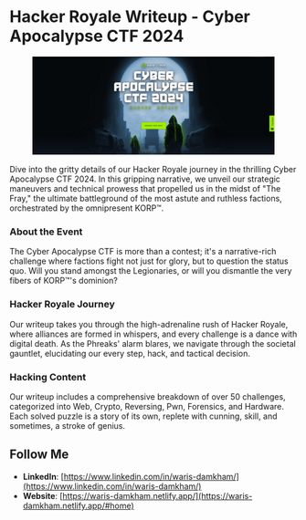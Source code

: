# Hacker Royale Writeup - Cyber Apocalypse CTF 2024

<figure><img src="../.gitbook/assets/image (135).png" alt=""><figcaption></figcaption></figure>

Dive into the gritty details of our Hacker Royale journey in the thrilling Cyber Apocalypse CTF 2024. In this gripping narrative, we unveil our strategic maneuvers and technical prowess that propelled us in the midst of "The Fray," the ultimate battleground of the most astute and ruthless factions, orchestrated by the omnipresent KORP™.

### About the Event

The Cyber Apocalypse CTF is more than a contest; it's a narrative-rich challenge where factions fight not just for glory, but to question the status quo. Will you stand amongst the Legionaries, or will you dismantle the very fibers of KORP™'s dominion?

### Hacker Royale Journey

Our writeup takes you through the high-adrenaline rush of Hacker Royale, where alliances are formed in whispers, and every challenge is a dance with digital death. As the Phreaks' alarm blares, we navigate through the societal gauntlet, elucidating our every step, hack, and tactical decision.

### Hacking Content

Our writeup includes a comprehensive breakdown of over 50 challenges, categorized into Web, Crypto, Reversing, Pwn, Forensics, and Hardware. Each solved puzzle is a story of its own, replete with cunning, skill, and sometimes, a stroke of genius.

## Follow Me

* **LinkedIn**: [https://www.linkedin.com/in/waris-damkham/](https://www.linkedin.com/in/waris-damkham/)
* **Website**: [https://waris-damkham.netlify.app/](https://waris-damkham.netlify.app/#home)
